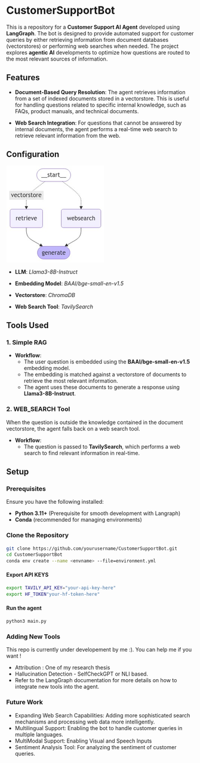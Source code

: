 # CustomerSupportBot

This is a repository for a **Customer Support AI Agent** developed using **LangGraph**. The bot is designed to provide automated support for customer queries by either retrieving information from document databases (vectorstores) or performing web searches when needed. The project explores **agentic AI** developments to optimize how questions are routed to the most relevant sources of information.

## Features

- **Document-Based Query Resolution**: The agent retrieves information from a set of indexed documents stored in a vectorstore. This is useful for handling questions related to specific internal knowledge, such as FAQs, product manuals, and technical documents.
  
- **Web Search Integration**: For questions that cannot be answered by internal documents, the agent performs a real-time web search to retrieve relevant information from the web.

## Configuration

![Agent](state_graph.png)

- **LLM**: _Llama3-8B-Instruct_


- **Embedding Model**: _BAAI/bge-small-en-v1.5_

- **Vectorstore**: _ChromaDB_

- **Web Search Tool**: _TavilySearch_

## Tools Used

### 1. **Simple RAG**

   - **Workflow**:
     - The user question is embedded using the **BAAI/bge-small-en-v1.5** embedding model.
     - The embedding is matched against a vectorstore of documents to retrieve the most relevant information.
     - The agent uses these documents to generate a response using **Llama3-8B-Instruct**.

### 2. **WEB_SEARCH Tool**
   When the question is outside the knowledge contained in the document vectorstore, the agent falls back on a web search tool.

   - **Workflow**:
     - The question is passed to **TavilySearch**, which performs a web search to find relevant information in real-time.

## Setup

### Prerequisites

Ensure you have the following installed:
- **Python 3.11+** (Prerequisite for smooth development with Langraph)
- **Conda** (recommended for managing environments)

### Clone the Repository

```bash
git clone https://github.com/yourusername/CustomerSupportBot.git
cd CustomerSupportBot
conda env create --name <envname> --file=environment.yml
```

#### Export API KEYS

```bash
export TAVILY_API_KEY="your-api-key-here"
export HF_TOKEN"your-hf-token-here"
```


#### Run the agent
```bash
python3 main.py
```


### Adding New Tools
This repo is currently under developement by me :). You can help me if you want ! 
- Attribution : One of my research thesis
- Hallucination Detection - SelfCheckGPT or NLI based.
- Refer to the LangGraph documentation for more details on how to integrate new tools into the agent.

### Future Work

- Expanding Web Search Capabilities: Adding more sophisticated search mechanisms and processing web data more intelligently.
- Multilingual Support: Enabling the bot to handle customer queries in multiple languages.
- MultiModal Support: Enabling Visual and Speech Inputs 
- Sentiment Analysis Tool: For analyzing the sentiment of customer queries.

